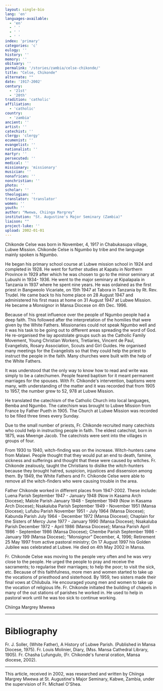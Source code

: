 ```yaml
---
layout: single-bio
lang: 'en'
languages-available:
  - 'en'
  - ' '
  - ' '
  - ' '
index: 'primary'
categories: 'c'
eulogy: ''
history: ''
memory: ''
obituary: ''
permalink: '/stories/zambia/celse-chikonde/'
title: "Celse, Chikonde"
alternate: ""
date: '1917-2002'
century:
  - '21st'
  - '20th'
tradition: 'catholic'
affiliation:
  - 'catholic'
country:
  - 'zambia'
ancient: ''
artist: ''
catechist: ''
clergy: 'clergy'
ecumenist: ''
evangelist: ''
nationalist: ''
martyr: ''
persecuted: ''
medical: ''
missionary: 'missionary'
musician: ''
nonafrican: ''
nonchristian: ''
photo: ''
scholar: ''
theologian: ''
translator: 'translator'
women: ''
youth: ''
author: "Mwewa, Chiinga Margrey"
institution: "St. Augustine's Major Seminary (Zambia)"
liaison: ""
project-luke: ''
upload: 2002-01-01
---
```




Chikonde Celse was born in November, 4, 1917 in Chabukasupa village, Lubwe Mission. Chikonde Celse is Ngumbo by tribe and the language mainly spoken is Ngumbo.

He began his primary school course at Lubwe mission school in 1924 and completed in 1928. He went for further studies at Kapatu in Northern Province in 1929 after which he was chosen to go to the minor seminary at Lubushi in 1934- 1936. He went to the major seminary at Kipalapala in Tanzania in 1937 where he spent nine years. He was ordained as the first priest in Bangweolo Vicariate, on 15th 1947 at Tabora in Tanzania by Rt. Rev. Trudel. He came back to his home place on 28 August 1947 and administered his first mass at home on 31 August 1947 at Lubwe Mission. He became a Monsignor in Mansa Diocese on 4th Dec. 1996.

Because of his great influence over the people of Ngumbo people had a deep faith. This followed after the interpretation of the homilies that were given by the White Fathers. Missionaries could not speak Ngumbo well and it was his task to be going out to different areas spreading the word of God. He re-organised the lay apostolate groups such as the Catholic Family Movement, Young Christian Workers, Tretiaries, Vincent de Paul, Evangelists, Rosary Association, Scouts and Girl Guides. He organised many meetings for the Evangelists so that they could help the priest to instruct the people in the faith. Many churches were built with the help of the White Fathers.

It was understood that the only way to know how to read and write was simply to be a catechumen. People feared baptism for it meant permanent marriages for the spouses. With Fr. Chikonde's intervention, baptisms were many, with understanding of the matter and it was recorded that from 1905 to 1957, the number grew to 52, 978 at Lubwe Mission.

He translated the catechism of the Catholic Church into local languages, Bemba and Ngumbo. The catechism was brought to Lubwe Mission from France by Father Pueth in 1905. The Church at Lubwe Mission was recorded to be filled three times every Sunday.

Due to the small number of priests, Fr. Chikonde recruited many catechists who could help in instructing people in faith. The eldest catechist, born in 1875, was Mwenge Jacob. The catechists were sent into the villages in groups of four.

From 1930 to 1940, witch-finding was on the increase. Witch-hunters came from Malawi. People thought that they would put an end to death, famine, sickness and sufferings and thought that these were caused by witches. Fr. Chikonde zealously, taught the Christians to dislike the witch-hunters because they brought hatred, suspicion, injustices and dissension among them. By 1949, the White Fathers and Fr. Chikonde Celse were able to remove all the witch-finders who were causing trouble in the area.

Father Chikonde worked in different places from 1947-2002. These include: Luena Parish September 1947 - January 1948 (Now in Kasama Arch Diocese); Malole Parish January 1948 - September 1949 (Now in Kasama Arch Diocese); Nsakaluba Parish September 1949 - November 1951 (Mansa Diocese); Lufubu Parish November 1951 - July 1964 (Mansa Diocese); Kabunda Parish July 1964 - December 1972 (Mansa Diocese); Chaplain for the Sisters of Mercy June 1977 - January 1990 (Mansa Diocese); Nsakaluba Parish December 1972 - April 1986 (Mansa Diocese); Mansa Parish April 1986 - September 1986 (Mansa Diocese); Chembe Parish September 1986 - January 199 (Mansa Diocese); "Monsignor" December, 4, 1996; Retirement 25 May 1997 from active pastoral ministry; On 17 August 1997 his Golden Jubilee was celebrated at Lubwe. He died on 4th May 2002 in Mansa.

Fr. Chikonde Celse was moving to the people very often and he was very close to the people. He urged the people to pray and receive the sacraments; to regularise their marriages; to help the poor; to visit the sick, etc.  Because of this faithfulness, more men and women started to take up the vocations of priesthood and sisterhood. By 1959, two sisters made their final vows at Chilubula. He encouraged young men and women to take up the vocation of religious life. Fr. Chikonde initiated the building of chapels in many of the out stations of parishes he worked in. He used to help in pastoral work until he was too sick to continue working.

Chiinga Margrey Mwewa

---

# Bibliography

Fr. J. Soller, (White Father), A History of Lubwe Parish. (Published in Mansa Diocese, 1975).
Fr. Louis Molinier, Diary, (Mss. Mansa Cathedral Library, 1905).
Fr. Chasha Lufungulo, (Fr. Chikonde's funeral oration, Mansa diocese, 2002).

---

This article, received in 2002, was researched and written by Chiinga Margrey Mwewa at St. Augustine's Major Seminary, Kabwe, Zambia, under the supervision of Fr. Michael O'Shea.
